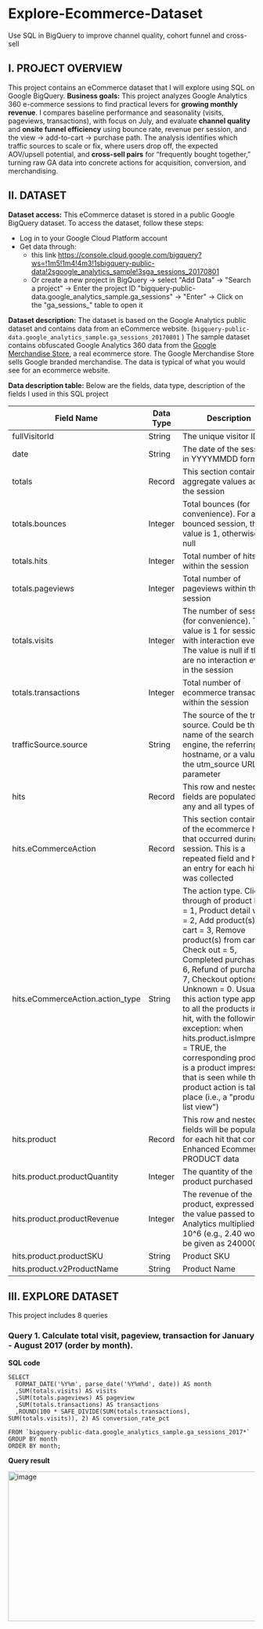 # Explore-Ecommerce-Dataset
Use SQL in BigQuery to improve channel quality, cohort funnel and cross-sell

## I. PROJECT OVERVIEW
This project contains an eCommerce dataset that I will explore using SQL on Google BigQuery. 
**Business goals:** 
This project analyzes Google Analytics 360 e-commerce sessions to find practical levers for **growing monthly revenue**. I compares baseline performance and seasonality (visits, pageviews, transactions), with focus on July, and evaluate **channel quality** and **onsite funnel efficiency** using bounce rate, revenue per session, and the view → add-to-cart → purchase path. The analysis identifies which traffic sources to scale or fix, where users drop off, the expected AOV/upsell potential, and **cross-sell pairs** for “frequently bought together,” turning raw GA data into concrete actions for acquisition, conversion, and merchandising.

## II. DATASET
**Dataset access:**
This eCommerce dataset is stored in a public Google BigQuery dataset. To access the dataset, follow these steps:
- Log in to your Google Cloud Platform account
- Get data through:
  - this link https://console.cloud.google.com/bigquery?ws=!1m5!1m4!4m3!1sbigquery-public-data!2sgoogle_analytics_sample!3sga_sessions_20170801
  - Or create a new project in BigQuery -> select "Add Data" -> "Search a project" -> Enter the project ID "bigquery-public-data.google_analytics_sample.ga_sessions" -> "Enter" -> Click on the "ga_sessions_" table to open it

**Dataset description:** 
The dataset is based on the Google Analytics public dataset and contains data from an eCommerce website. (`bigquery-public-data.google_analytics_sample.ga_sessions_20170801` )
The sample dataset contains obfuscated Google Analytics 360 data from the [Google Merchandise Store](https://www.googlemerchandisestore.com/shop.axd/Home?utm_source=Partners&utm_medium=affiliate&utm_campaign=Data%20Share%20Promo), a real ecommerce store. The Google Merchandise Store sells Google branded merchandise. The data is typical of what you would see for an ecommerce website. 

**Data description table:**
Below are the fields, data type, description of the fields I used in this SQL project

| Field Name | Data Type | Description |
|----------|----------|----------|
| fullVisitorId   | String   | The unique visitor ID     |
| date      | String     | The date of the session in YYYYMMDD format      |
| totals      | Record     | This section contains aggregate values across the session      |
| totals.bounces      | Integer     | Total bounces (for convenience). For a bounced session, the value is 1, otherwise it is null      |
| totals.hits      | Integer     | Total number of hits within the session      |
| totals.pageviews      | Integer     | Total number of pageviews within the session      |
| totals.visits     | Integer     | The number of sessions (for convenience). This value is 1 for sessions with interaction events. The value is null if there are no interaction events in the session      |
| totals.transactions      | Integer     | Total number of ecommerce transactions within the session      |
| trafficSource.source      | String     | The source of the traffic source. Could be the name of the search engine, the referring hostname, or a value of the utm_source URL parameter      |
| hits      | Record     | This row and nested fields are populated for any and all types of hits      |
| hits.eCommerceAction      | Record     | This section contains all of the ecommerce hits that occurred during the session. This is a repeated field and has an entry for each hit that was collected      |
| hits.eCommerceAction.action_type      | String     | The action type. Click through of product lists = 1, Product detail views = 2, Add product(s) to cart = 3, Remove product(s) from cart = 4, Check out = 5, Completed purchase = 6, Refund of purchase = 7, Checkout options = 8, Unknown = 0. Usually this action type applies to all the products in a hit, with the following exception: when hits.product.isImpression = TRUE, the corresponding product is a product impression that is seen while the product action is taking place (i.e., a "product in list view")      |
| hits.product      | Record     | This row and nested fields will be populated for each hit that contains Enhanced Ecommerce PRODUCT data      |
| hits.product.productQuantity      | Integer     | The quantity of the product purchased      |
| hits.product.productRevenue      | Integer     | The revenue of the product, expressed as the value passed to Analytics multiplied by 10^6 (e.g., 2.40 would be given as 2400000)      |
| hits.product.productSKU      | String     | Product SKU      |
| hits.product.v2ProductName      | String     | Product Name     |

## III. EXPLORE DATASET
This project includes 8 queries

### Query 1. Calculate total visit, pageview, transaction for January - August 2017 (order by month).
**SQL code**
```
SELECT 
  FORMAT_DATE('%Y%m', parse_date('%Y%m%d', date)) AS month
  ,SUM(totals.visits) AS visits
  ,SUM(totals.pageviews) AS pageview
  ,SUM(totals.transactions) AS transactions
  ,ROUND(100 * SAFE_DIVIDE(SUM(totals.transactions), SUM(totals.visits)), 2) AS conversion_rate_pct

FROM `bigquery-public-data.google_analytics_sample.ga_sessions_2017*` 
GROUP BY month
ORDER BY month;
```

**Query result**

<img width="911" height="305" alt="image" src="https://github.com/user-attachments/assets/c93ba95c-696d-49ca-97ce-3aeb22f21db3" />




  

